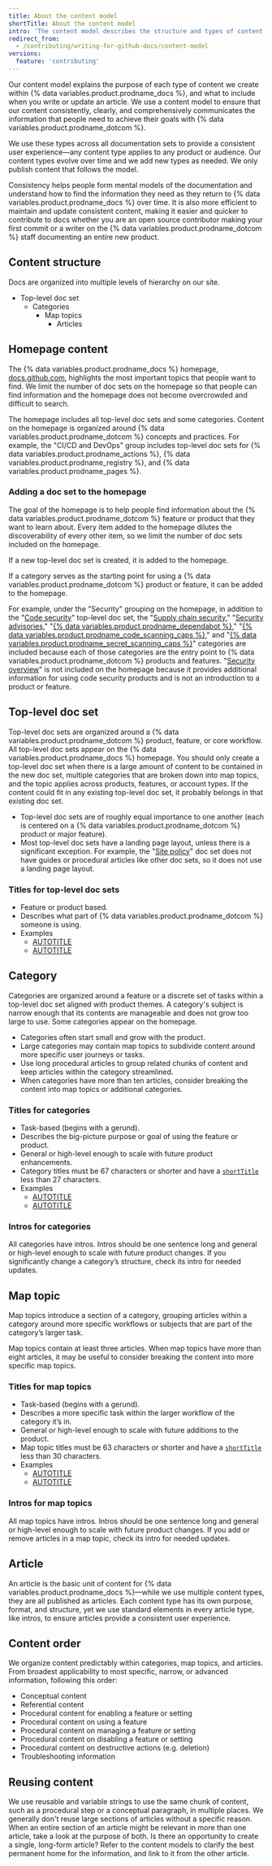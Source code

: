 ```yaml
---
title: About the content model
shortTitle: About the content model
intro: 'The content model describes the structure and types of content that we publish.'
redirect_from:
  - /contributing/writing-for-github-docs/content-model
versions:
  feature: 'contributing'
---
```


Our content model explains the purpose of each type of content we create within {% data variables.product.prodname_docs %}, and what to include when you write or update an article. We use a content model to ensure that our content consistently, clearly, and comprehensively communicates the information that people need to achieve their goals with {% data variables.product.prodname_dotcom %}.

We use these types across all documentation sets to provide a consistent user experience––any content type applies to any product or audience. Our content types evolve over time and we add new types as needed. We only publish content that follows the model.

Consistency helps people form mental models of the documentation and understand how to find the information they need as they return to {% data variables.product.prodname_docs %} over time. It is also more efficient to maintain and update consistent content, making it easier and quicker to contribute to docs whether you are an open source contributor making your first commit or a writer on the {% data variables.product.prodname_dotcom %} staff documenting an entire new product.

## Content structure

Docs are organized into multiple levels of hierarchy on our site.

* Top-level doc set
  * Categories
    * Map topics
      * Articles

## Homepage content

The {% data variables.product.prodname_docs %} homepage, [docs.github.com](/), highlights the most important topics that people want to find. We limit the number of doc sets on the homepage so that people can find information and the homepage does not become overcrowded and difficult to search.<!-- markdownlint-disable-line search-replace -->

The homepage includes all top-level doc sets and some categories. Content on the homepage is organized around {% data variables.product.prodname_dotcom %} concepts and practices. For example, the "CI/CD and DevOps" group includes top-level doc sets for {% data variables.product.prodname_actions %}, {% data variables.product.prodname_registry %}, and {% data variables.product.prodname_pages %}.

### Adding a doc set to the homepage

The goal of the homepage is to help people find information about the {% data variables.product.prodname_dotcom %} feature or product that they want to learn about. Every item added to the homepage dilutes the discoverability of every other item, so we limit the number of doc sets included on the homepage.

If a new top-level doc set is created, it is added to the homepage.

If a category serves as the starting point for using a {% data variables.product.prodname_dotcom %} product or feature, it can be added to the homepage.

For example, under the "Security" grouping on the homepage, in addition to the "[Code security](/code-security)" top-level doc set, the "[Supply chain security](/code-security/supply-chain-security)," "[Security advisories](/code-security/security-advisories)," "[{% data variables.product.prodname_dependabot %}](/code-security/dependabot)," "[{% data variables.product.prodname_code_scanning_caps %}](/code-security/code-scanning)," and "[{% data variables.product.prodname_secret_scanning_caps %}](/code-security/secret-scanning)" categories are included because each of those categories are the entry point to {% data variables.product.prodname_dotcom %} products and features. "[Security overview](/code-security/security-overview)" is not included on the homepage because it provides additional information for using code security products and is not an introduction to a product or feature.

## Top-level doc set

Top-level doc sets are organized around a {% data variables.product.prodname_dotcom %} product, feature, or core workflow. All top-level doc sets appear on the {% data variables.product.prodname_docs %} homepage. You should only create a top-level doc set when there is a large amount of content to be contained in the new doc set, multiple categories that are broken down into map topics, and the topic applies across products, features, or account types. If the content could fit in any existing top-level doc set, it probably belongs in that existing doc set.
* Top-level doc sets are of roughly equal importance to one another (each is centered on a {% data variables.product.prodname_dotcom %} product or major feature).
* Most top-level doc sets have a landing page layout, unless there is a significant exception. For example, the "[Site policy](/free-pro-team@latest/site-policy)" doc set does not have guides or procedural articles like other doc sets, so it does not use a landing page layout.

### Titles for top-level doc sets

* Feature or product based.
* Describes what part of {% data variables.product.prodname_dotcom %} someone is using.
* Examples
  * [AUTOTITLE](/organizations)
  * [AUTOTITLE](/issues)

## Category

Categories are organized around a feature or a discrete set of tasks within a top-level doc set aligned with product themes. A category's subject is narrow enough that its contents are manageable and does not grow too large to use. Some categories appear on the homepage.
* Categories often start small and grow with the product.
* Large categories may contain map topics to subdivide content around more specific user journeys or tasks.
* Use long procedural articles to group related chunks of content and keep articles within the category streamlined.
* When categories have more than ten articles, consider breaking the content into map topics or additional categories.

### Titles for categories

* Task-based (begins with a gerund).
* Describes the big-picture purpose or goal of using the feature or product.
* General or high-level enough to scale with future product enhancements.
* Category titles must be 67 characters or shorter and have a [`shortTitle`](https://github.com/github/docs/tree/main/content#shorttitle) less than 27 characters.
* Examples
  * [AUTOTITLE](/account-and-profile/setting-up-and-managing-your-personal-account-on-github)
  * [AUTOTITLE](/pull-requests/committing-changes-to-your-project)

### Intros for categories

All categories have intros. Intros should be one sentence long and general or high-level enough to scale with future product changes. If you significantly change a category’s structure, check its intro for needed updates.

## Map topic

Map topics introduce a section of a category, grouping articles within a category around more specific workflows or subjects that are part of the category’s larger task.

Map topics contain at least three articles. When map topics have more than eight articles, it may be useful to consider breaking the content into more specific map topics.

### Titles for map topics

* Task-based (begins with a gerund).
* Describes a more specific task within the larger workflow of the category it’s in.
* General or high-level enough to scale with future additions to the product.
* Map topic titles must be 63 characters or shorter and have a [`shortTitle`](https://github.com/github/docs/tree/main/content#shorttitle) less than 30 characters.
* Examples
  * [AUTOTITLE](/code-security/supply-chain-security/understanding-your-software-supply-chain)
  * [AUTOTITLE](/enterprise-cloud@latest/admin/user-management/managing-users-in-your-enterprise)

### Intros for map topics

All map topics have intros. Intros should be one sentence long and general or high-level enough to scale with future product changes. If you add or remove articles in a map topic, check its intro for needed updates.

## Article

An article is the basic unit of content for {% data variables.product.prodname_docs %}––while we use multiple content types, they are all published as articles. Each content type has its own purpose, format, and structure, yet we use standard elements in every article type, like intros, to ensure articles provide a consistent user experience.

## Content order

We organize content predictably within categories, map topics, and articles. From broadest applicability to most specific, narrow, or advanced information, following this order:
* Conceptual content
* Referential content
* Procedural content for enabling a feature or setting
* Procedural content on using a feature
* Procedural content on managing a feature or setting
* Procedural content on disabling a feature or setting
* Procedural content on destructive actions (e.g. deletion)
* Troubleshooting information

## Reusing content

We use reusable and variable strings to use the same chunk of content, such as a procedural step or a conceptual paragraph, in multiple places. We generally don't reuse large sections of articles without a specific reason. When an entire section of an article might be relevant in more than one article, take a look at the purpose of both. Is there an opportunity to create a single, long-form article? Refer to the content models to clarify the best permanent home for the information, and link to it from the other article.
